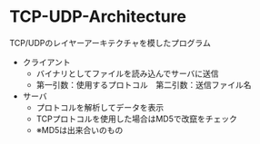 # TCP-UDP-Architecture
TCP/UDPのレイヤーアーキテクチャを模したプログラム  
* クライアント
  * バイナリとしてファイルを読み込んでサーバに送信
  * 第一引数：使用するプロトコル　第二引数：送信ファイル名
* サーバ
  * プロトコルを解析してデータを表示
  * TCPプロトコルを使用した場合はMD5で改竄をチェック
  * ※MD5は出来合いのもの

